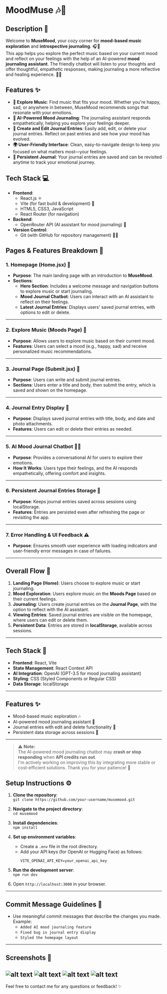 # MoodMuse 🎶🧠

## Description 🌟
Welcome to **MuseMood**, your cozy corner for **mood-based music exploration** and **introspective journaling**. 🎧📝  
This app helps you explore the perfect music based on your current mood and reflect on your feelings with the help of an AI-powered **mood journaling assistant**. The friendly chatbot will listen to your thoughts and offer thoughtful, empathetic responses, making journaling a more reflective and healing experience. 🌱💭

## Features ✨
- **🎵 Explore Music**: Find music that fits your mood. Whether you're happy, sad, or anywhere in between, MuseMood recommends songs that resonate with your emotions.
- **🧠 AI-Powered Mood Journaling**: The journaling assistant responds empathetically, helping you explore your feelings deeper.
- **📝 Create and Edit Journal Entries**: Easily add, edit, or delete your journal entries. Reflect on past entries and see how your mood has evolved.
- **🌍 User-Friendly Interface**: Clean, easy-to-navigate design to keep you focused on what matters most—your feelings.
- **🔄 Persistent Journal**: Your journal entries are saved and can be revisited anytime to track your emotional journey.

## Tech Stack 💻
- **Frontend**: 
  - React.js ⚛️
  - Vite (for fast build & development) 🚀
  - HTML5, CSS3, JavaScript
  - React Router (for navigation)
- **Backend**: 
  - OpenRouter API (AI assistant for mood journaling) 🤖
- **Version Control**: 
  - Git (with GitHub for repository management) 🧑‍💻



## Pages & Features Breakdown 🚀

### **1. Homepage (Home.jsx)** 🏡
- **Purpose**: The main landing page with an introduction to **MuseMood**.
- **Sections**:
  - **Hero Section**: Includes a welcome message and navigation buttons to explore music or start journaling.
  - **Mood Journal Chatbot**: Users can interact with an AI assistant to reflect on their feelings.
  - **Latest Journal Entries**: Displays users' saved journal entries, with options to edit or delete.

---

### **2. Explore Music (Moods Page)** 🎵
- **Purpose**: Allows users to explore music based on their current mood.
- **Features**: Users can select a mood (e.g., happy, sad) and receive personalized music recommendations.

---

### **3. Journal Page (Submit.jsx)** 📝
- **Purpose**: Users can write and submit journal entries.
- **Sections**: Users enter a title and body, then submit the entry, which is saved and shown on the homepage.

---

### **4. Journal Entry Display** 📖
- **Purpose**: Displays saved journal entries with title, body, and date and photo attachments.
- **Features**: Users can edit or delete their entries as needed.

---

### **5. AI Mood Journal Chatbot** 🤖💬
- **Purpose**: Provides a conversational AI for users to explore their emotions.
- **How It Works**: Users type their feelings, and the AI responds empathetically, offering comfort and insights.

---

### **6. Persistent Journal Entries Storage** 💾
- **Purpose**: Keeps journal entries saved across sessions using localStorage.
- **Features**: Entries are persisted even after refreshing the page or revisiting the app.

---

### **7. Error Handling & UI Feedback** ⚠️
- **Purpose**: Ensures smooth user experience with loading indicators and user-friendly error messages in case of failures.

---

## Overall Flow 🧭
1. **Landing Page (Home)**: Users choose to explore music or start journaling.
2. **Mood Exploration**: Users explore music on the **Moods Page** based on their current feelings.
3. **Journaling**: Users create journal entries on the **Journal Page**, with the option to reflect with the AI assistant.
4. **Viewing Entries**: Saved journal entries are visible on the homepage, where users can edit or delete them.
5. **Persistent Data**: Entries are stored in **localStorage**, available across sessions.

---

## Tech Stack 🚀
- **Frontend**: React, Vite
- **State Management**: React Context API
- **AI Integration**: OpenAI (GPT-3.5 for mood journaling assistant)
- **Styling**: CSS (Styled Components or Regular CSS)
- **Data Storage**: localStorage

---

## Features ✨
- Mood-based music exploration 🎶
- AI-powered mood journaling assistant 🤖
- Journal entries with edit and delete functionality 📝
- Persistent data storage across sessions 💾

---

> ⚠️ **Note:**  
> The AI-powered mood journaling chatbot may **crash or stop responding** when **API credits run out**.  
> I'm actively working on improving this by integrating more stable or cost-efficient solutions. Thank you for your patience! 💙


## Setup Instructions ⚙️
1. **Clone the repository**:  
   `git clone https://github.com/your-username/musemood.git`

2. **Navigate to the project directory**:  
   `cd musemood`

3. **Install dependencies**:  
   `npm install`

4. **Set up environment variables**:
   - Create a `.env` file in the root directory.
   - Add your API keys (for OpenAI or Hugging Face) as follows:
     ```env
     VITE_OPENAI_API_KEY=your_openai_api_key
     ```

5. **Run the development server**:  
   `npm run dev`

6. Open `http://localhost:3000` in your browser.

---

## Commit Message Guidelines 📝
- Use meaningful commit messages that describe the changes you made.
  Example:
  - `Added AI mood journaling feature`
  - `Fixed bug in journal entry display`
  - `Styled the homepage layout`

---

## Screenshots 📸
![alt text](image.png)
![alt text](image-1.png)
![alt text](image-2.png)
![alt text](image-3.png)
---

Feel free to contact me for any questions or feedback! ✨


